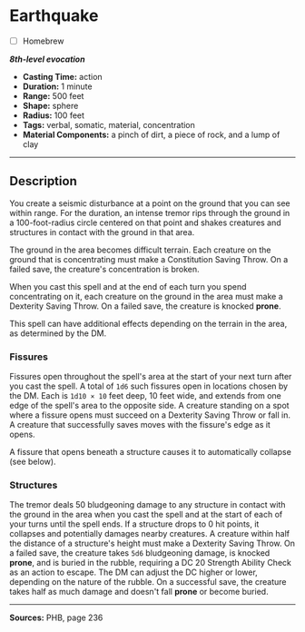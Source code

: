 # Earthquake
- [ ] Homebrew

***8th-level evocation***
- **Casting Time:** action
- **Duration:** 1 minute
- **Range:** 500 feet
- **Shape:** sphere
- **Radius:** 100 feet
- **Tags:** verbal, somatic, material, concentration
- **Material Components:** a pinch of dirt, a piece of rock, and a lump of clay

---

## Description
You create a seismic disturbance at a point on the ground that you can see within range.
For the duration, an intense tremor rips through the ground in a 100-foot-radius circle centered on that point and shakes creatures and structures in contact with the ground in that area.

The ground in the area becomes difficult terrain.
Each creature on the ground that is concentrating must make a Constitution Saving Throw.
On a failed save, the creature's concentration is broken.

When you cast this spell and at the end of each turn you spend concentrating on it, each creature on the ground in the area must make a Dexterity Saving Throw.
On a failed save, the creature is knocked **prone**.

This spell can have additional effects depending on the terrain in the area, as determined by the DM.

### Fissures
Fissures open throughout the spell's area at the start of your next turn after you cast the spell.
A total of `1d6` such fissures open in locations chosen by the DM.
Each is `1d10 × 10` feet deep, 10 feet wide, and extends from one edge of the spell's area to the opposite side.
A creature standing on a spot where a fissure opens must succeed on a Dexterity Saving Throw or fall in.
A creature that successfully saves moves with the fissure's edge as it opens.

A fissure that opens beneath a structure causes it to automatically collapse (see below).

### Structures
The tremor deals 50 bludgeoning damage to any structure in contact with the ground in the area when you cast the spell and at the start of each of your turns until the spell ends.
If a structure drops to 0 hit points, it collapses and potentially damages nearby creatures.
A creature within half the distance of a structure's height must make a Dexterity Saving Throw.
On a failed save, the creature takes `5d6` bludgeoning damage, is knocked **prone**, and is buried in the rubble, requiring a DC 20 Strength Ability Check as an action to escape.
The DM can adjust the DC higher or lower, depending on the nature of the rubble.
On a successful save, the creature takes half as much damage and doesn't fall **prone** or become buried.

---

**Sources:** PHB, page 236
